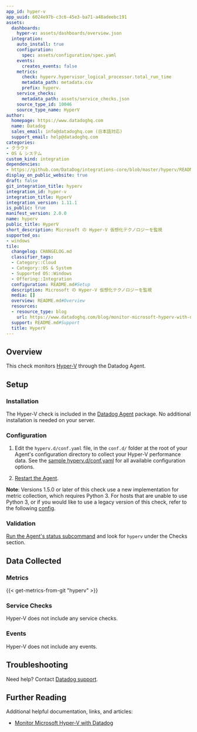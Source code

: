 ```yaml
---
app_id: hyper-v
app_uuid: 6024e97b-c3c6-45e3-ba71-a48adeebc191
assets:
  dashboards:
    hyper-v: assets/dashboards/overview.json
  integration:
    auto_install: true
    configuration:
      spec: assets/configuration/spec.yaml
    events:
      creates_events: false
    metrics:
      check: hyperv.hypervisor_logical_processor.total_run_time
      metadata_path: metadata.csv
      prefix: hyperv.
    service_checks:
      metadata_path: assets/service_checks.json
    source_type_id: 10046
    source_type_name: HyperV
author:
  homepage: https://www.datadoghq.com
  name: Datadog
  sales_email: info@datadoghq.com (日本語対応)
  support_email: help@datadoghq.com
categories:
- クラウド
- OS & システム
custom_kind: integration
dependencies:
- https://github.com/DataDog/integrations-core/blob/master/hyperv/README.md
display_on_public_website: true
draft: false
git_integration_title: hyperv
integration_id: hyper-v
integration_title: HyperV
integration_version: 1.11.1
is_public: true
manifest_version: 2.0.0
name: hyperv
public_title: HyperV
short_description: Microsoft の Hyper-V 仮想化テクノロジーを監視
supported_os:
- windows
tile:
  changelog: CHANGELOG.md
  classifier_tags:
  - Category::Cloud
  - Category::OS & System
  - Supported OS::Windows
  - Offering::Integration
  configuration: README.md#Setup
  description: Microsoft の Hyper-V 仮想化テクノロジーを監視
  media: []
  overview: README.md#Overview
  resources:
  - resource_type: blog
    url: https://www.datadoghq.com/blog/monitor-microsoft-hyperv-with-datadog
  support: README.md#Support
  title: HyperV
---
```


<!--  SOURCED FROM https://github.com/DataDog/integrations-core -->


## Overview

This check monitors [Hyper-V][1] through the Datadog Agent.

## Setup

### Installation

The Hyper-V check is included in the [Datadog Agent][2] package. No additional installation is needed on your server.

### Configuration

1. Edit the `hyperv.d/conf.yaml` file, in the `conf.d/` folder at the root of your Agent's configuration directory to collect your Hyper-V performance data. See the [sample hyperv.d/conf.yaml][3] for all available configuration options.

2. [Restart the Agent][4].

**Note**: Versions 1.5.0 or later of this check use a new implementation for metric collection, which requires Python 3. For hosts that are unable to use Python 3, or if you would like to use a legacy version of this check, refer to the following [config][5].

### Validation

[Run the Agent's status subcommand][6] and look for `hyperv` under the Checks section.

## Data Collected

### Metrics
{{< get-metrics-from-git "hyperv" >}}


### Service Checks

Hyper-V does not include any service checks.

### Events

Hyper-V does not include any events.

## Troubleshooting

Need help? Contact [Datadog support][8].

## Further Reading

Additional helpful documentation, links, and articles:

- [Monitor Microsoft Hyper-V with Datadog][9]

[1]: https://docs.microsoft.com/en-us/windows-server/virtualization/hyper-v/hyper-v-on-windows-server
[2]: https://app.datadoghq.com/account/settings/agent/latest
[3]: https://github.com/DataDog/integrations-core/blob/master/hyperv/datadog_checks/hyperv/data/conf.yaml.example
[4]: https://docs.datadoghq.com/ja/agent/guide/agent-commands/#start-stop-and-restart-the-agent
[5]: https://github.com/DataDog/integrations-core/blob/7.33.x/hyperv/datadog_checks/hyperv/data/conf.yaml.example
[6]: https://docs.datadoghq.com/ja/agent/guide/agent-commands/#agent-status-and-information
[7]: https://github.com/DataDog/integrations-core/blob/master/hyperv/metadata.csv
[8]: https://docs.datadoghq.com/ja/help/
[9]: https://www.datadoghq.com/blog/monitor-microsoft-hyperv-with-datadog
